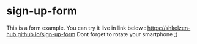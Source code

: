 # sign-up-form

This is a form example. 
You can try it live in link below :
https://shkelzen-hub.github.io/sign-up-form
 Dont forget to rotate your smartphone ;)
